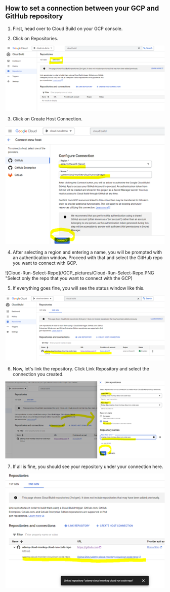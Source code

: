 ## How to set a connection between your GCP and GitHub repository

1. First, head over to Cloud Build on your GCP console.

2. Click on Repositories.


![Cloud-Run-Cloud-Build](/GCP_pictures/Cloud-Run-Cloud-Build.PNG "Select 2nd gen to create your repository")


3. Click on Create Host Connection.


![Cloud-Run-Configure-Connection](/GCP_pictures/Cloud-Run-Configure-Connection.PNG "Select region and enter a name that corresponds to your GitHub repo")


4. After selecting a region and entering a name, you will be prompted with an authentication window. Proceed with that and select the GitHub repo you want to connect with GCP.


![Cloud-Run-Select-Repo](/GCP_pictures/Cloud-Run-Select-Repo.PNG "Select only the repo that you want to connect with the GCP)


5. If everything goes fine, you will see the status window like this.


![Cloud-Run-Repo-Connected](/GCP_pictures/Cloud-Run-Repo-Connected.PNG "Connection created")


6. Now, let's link the repository. Click Link Repository and select the connection you created.


![Cloud-Run-Link-Repo](/GCP_pictures/Cloud-Run-Link-Repo.PNG "Link repository")


7. If all is fine, you should see your repository under your connection here.


![Cloud-Run-Repo-Linked](/GCP_pictures/Cloud-Run-Repo-Linked.PNG "Repo linked under your connection")